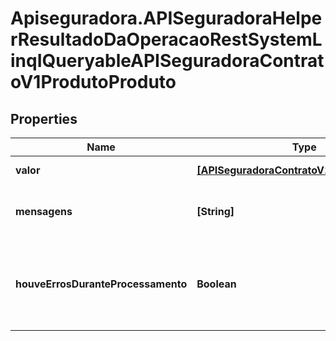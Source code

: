 # Apiseguradora.APISeguradoraHelperResultadoDaOperacaoRestSystemLinqIQueryableAPISeguradoraContratoV1ProdutoProduto

## Properties
Name | Type | Description | Notes
------------ | ------------- | ------------- | -------------
**valor** | [**[APISeguradoraContratoV1ProdutoProduto]**](APISeguradoraContratoV1ProdutoProduto.md) | Valor da Operação | [optional] 
**mensagens** | **[String]** | Mensagens de contexto da operação | [optional] 
**houveErrosDuranteProcessamento** | **Boolean** | Indicador se a operação foi concluída com sucesso | [optional] 


